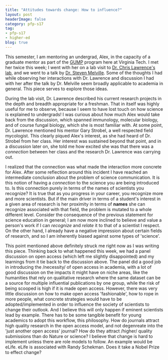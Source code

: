 ```yaml
---
title: "Attitudes towards change: How to influence?"
layout: post
headerImage: false
category: pfp-s17
tag:
- pfp-s17
- higher-ed
blog: true
---
```

This semester, I am mentoring an undergrad, Alex, in the capacity of a graduate mentor as part of the [GUMP](https://blogs.lt.vt.edu/graduatestudentassembly/how-we-connect/graduate-undergraduate-mentorship-program/) program here at Virginia Tech. I met her twice this week; I went with her on a lab visit to [Dr. Chris Lawrence's lab](http://www.biol.vt.edu/faculty/lawrence/), and we went to a talk by [Dr. Steven Melville](http://www.faculty.biol.vt.edu/melville/). Some of the thoughts I had while observing her interactions with Dr. Lawrence and discussion I had with her after the talk by Dr. Melville seem broadly applicable to academia in general. This piece serves to explore those ideas.

During the lab visit, Dr. Lawrence described his current research projects in the depth and breadth appropriate for a freshman. That in itself was highly useful for me to observe, because I seem to have lost touch on how science is explained to undergrads! I was curious about how much Alex would take back from the discussion, which spanned immunology, molecular biology, and of course fungal biology, which she is most familiar with.
At some point, Dr. Lawrence mentioned his mentor Gary Strobel, a well respected field mycologist. This clearly piqued Alex's interest, as she had heard of Dr. Strobel from her class. Her interest was sustained beyond that point, and in a discussion later on, she told me how excited she was that there was a *connection* between her class and the research Dr. Lawrence was carrying out.

I realized that the connection was what made the interaction more concrete for Alex. After some reflection around this incident I have reached an intermediate conclusion about the problem of science communication. It is this notion of having a *connection* to the science you are being introduced to. Is this connection purely in terms of the names of scientists you recognize? It is true that as you progress in your career, you recognize more and more scientists. But if the main driver in terms of a student's interest in a given area of research is her proximity in terms of **names** she can recognize associated with that field, the problem is mutated to a whole different level. Consider the consequence of the previous statement for science education in general; I am now more inclined to believe and value a person's work if I can *recognize* and *relate* it to that of a scientist I respect. On the other hand, I already have a negative impression about certain fields of research, and so I am inherently biased against some types of 'science'.

This point mentioned above definitely struck me right now as I was writing this piece. Thinking back to what happened this week, we had a panel discussion on open access (which left me slightly disappointed) and my learnings from it tie back to the discussion above. The panel did a good job in introducing the /necessity/ of open access in academia, with a lot of good discussion on the impacts it might have on niche areas, like the humanities that rely on qualitative research where the same dataset can be a source for multiple influential publications by one group, while the risk of being scooped is high if it is made open access. However, there was very little discussion on how to make open access 'fashionable', how to rope in more people, what concrete strategies would have to be adopted/implemented in order to influence the society of scientists to change their outlook. And I believe this will only happen if eminent scientists lead by example. There has to be some tangible benefit for young academics to adopt this workflow, this philosophy. How do journals attract high quality research in the open access model, and not degenreate into the 'just another open access' journal? How do they attract /higher/ quality submissions than do Nature or science? I believe that change is hard to implement unless there are role models to follow. An example would be eLife. eLife is associated with Randy Schekman. Does it take a Nobel Prize to effect change?